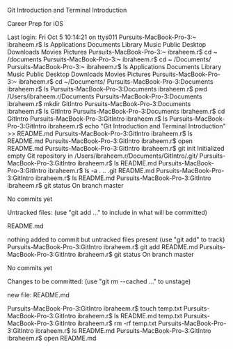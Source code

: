 Git Introduction and Terminal Introduction


Career Prep for iOS 

Last login: Fri Oct  5 10:14:21 on ttys011
Pursuits-MacBook-Pro-3:~ ibraheem.r$ ls
Applications    Documents    Library        Music        Public
Desktop        Downloads    Movies        Pictures
Pursuits-MacBook-Pro-3:~ ibraheem.r$ cd ~ /documents 
Pursuits-MacBook-Pro-3:~ ibraheem.r$ cd ~ /Documents/ 
Pursuits-MacBook-Pro-3:~ ibraheem.r$ ls
Applications    Documents    Library        Music        Public
Desktop        Downloads    Movies        Pictures
Pursuits-MacBook-Pro-3:~ ibraheem.r$ cd ~/Documents/ 
Pursuits-MacBook-Pro-3:Documents ibraheem.r$ ls
Pursuits-MacBook-Pro-3:Documents ibraheem.r$ pwd
/Users/ibraheem.r/Documents
Pursuits-MacBook-Pro-3:Documents ibraheem.r$ mkdir GitIntro 
Pursuits-MacBook-Pro-3:Documents ibraheem.r$ ls
GitIntro
Pursuits-MacBook-Pro-3:Documents ibraheem.r$ cd GitIntro
Pursuits-MacBook-Pro-3:GitIntro ibraheem.r$ ls
Pursuits-MacBook-Pro-3:GitIntro ibraheem.r$ echo "Git Introduction and Terminal Introduction" >> README.md
Pursuits-MacBook-Pro-3:GitIntro ibraheem.r$ ls
README.md
Pursuits-MacBook-Pro-3:GitIntro ibraheem.r$ open README.md 
Pursuits-MacBook-Pro-3:GitIntro ibraheem.r$ git init 
Initialized empty Git repository in /Users/ibraheem.r/Documents/GitIntro/.git/
Pursuits-MacBook-Pro-3:GitIntro ibraheem.r$ ls
README.md
Pursuits-MacBook-Pro-3:GitIntro ibraheem.r$ ls -a
.        ..        .git        README.md
Pursuits-MacBook-Pro-3:GitIntro ibraheem.r$ ls
README.md
Pursuits-MacBook-Pro-3:GitIntro ibraheem.r$ git status 
On branch master

No commits yet

Untracked files:
(use "git add <file>..." to include in what will be committed)

README.md

nothing added to commit but untracked files present (use "git add" to track)
Pursuits-MacBook-Pro-3:GitIntro ibraheem.r$ git add README.md
Pursuits-MacBook-Pro-3:GitIntro ibraheem.r$ git status 
On branch master

No commits yet

Changes to be committed:
(use "git rm --cached <file>..." to unstage)

new file:   README.md

Pursuits-MacBook-Pro-3:GitIntro ibraheem.r$ touch temp.txt
Pursuits-MacBook-Pro-3:GitIntro ibraheem.r$ ls
README.md    temp.txt
Pursuits-MacBook-Pro-3:GitIntro ibraheem.r$ rm -rf temp.txt 
Pursuits-MacBook-Pro-3:GitIntro ibraheem.r$ ls
README.md
Pursuits-MacBook-Pro-3:GitIntro ibraheem.r$ open README.md 
